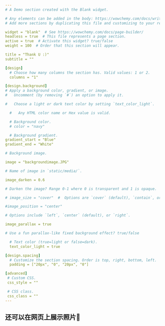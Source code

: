 ```yaml
---
# A Demo section created with the Blank widget.

# Any elements can be added in the body: https://wowchemy.com/docs/writing-markdown-latex/
# Add more sections by duplicating this file and customizing to your requirements.

widget = "blank"  # See https://wowchemy.com/docs/page-builder/
headless = true  # This file represents a page section.
active = true  # Activate this widget? true/false
weight = 100  # Order that this section will appear.

title = "Thank U :)"
subtitle = ""

[design]
  # Choose how many columns the section has. Valid values: 1 or 2.
  columns = "1"

[design.background]
# Apply a background color, gradient, or image.
#   Uncomment (by removing `#`) an option to apply it.

#   Choose a light or dark text color by setting `text_color_light`.

  #   Any HTML color name or Hex value is valid.

  # Background color.
  # color = "navy"

  # Background gradient.
gradient_start = "Blue"
gradient_end = "White"

# Background image.

image = "backgroundimage.JPG"  

# Name of image in `static/media/`.

image_darken = 0.6  

# Darken the image? Range 0-1 where 0 is transparent and 1 is opaque.

# image_size = "cover"  #  Options are `cover` (default), `contain`, or `actual` size.

#image_position = "center" 

# Options include `left`, `center` (default), or `right`.

image_parallax = true  

# Use a fun parallax-like fixed background effect? true/false

  # Text color (true=light or false=dark).
  text_color_light = true

[design.spacing]
  # Customize the section spacing. Order is top, right, bottom, left.
  padding = ["20px", "0", "20px", "0"]

[advanced]
 # Custom CSS. 
 css_style = ""

 # CSS class.
 css_class = ""
---
```


## 还可以在网页上展示照片🥰

